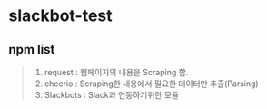 # slackbot-test

## npm list
> 1. request : 웹페이지의 내용을 Scraping 함.
> 1. cheerio : Scraping한 내용에서 필요한 데이터만 추출(Parsing)
> 1. Slackbots : Slack과 연동하기위한 모듈

